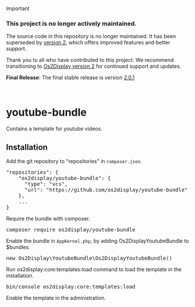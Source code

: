 > [!Important]
> 
> ### This project is no longer actively maintained.
> 
> The source code in this repository is no longer maintained. It has been superseded by [version 2](https://os2display.github.io/display-docs/), which offers improved features and better support.
> 
> Thank you to all who have contributed to this project. We recommend transitioning to [Os2Display version 2](https://os2display.github.io/display-docs/) for continued support and updates.
> 
> **Final Release**: The final stable release is version [2.0.1](https://github.com/os2display/youtube-bundle/releases/tag/2.0.1)
<br>

# youtube-bundle
Contains a template for youtube videos.

## Installation
Add the git repository to "repositories" in `composer.json`.

<pre>
"repositories": {
    "os2display/youtube-bundle": {
      "type": "vcs",
      "url": "https://github.com/os2display/youtube-bundle"
    },
    ...
}
</pre>

Require the bundle with composer.

<pre>
composer require os2display/youtube-bundle
</pre>

Enable the bundle in `AppKernel.php`, by adding Os2DisplayYoutubeBundle to $bundles.

<pre>
new Os2Display\YoutubeBundle\Os2DisplayYoutubeBundle()
</pre>

Run os2display:core:templates:load command to load the template in the installation.
<pre>
bin/console os2display:core:templates:load
</pre>

Enable the template in the administration.
